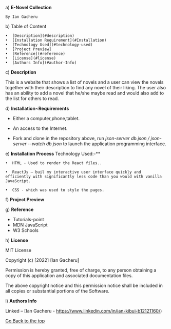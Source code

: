a) **E-Novel Collection**

	By Ian Gacheru
	

 b)     Table of Content
      
    •  [Description](#description)
    •  [Installation Requirement](#Installation)
    •  [Technology Used](#technology-used)
    •  [Project Preview]
    •  [Reference](#reference)
    •  [License](#license)
    •  [Authors Info](#author-Info)
    
 c) **Description**
     
This is a website that shows a list of novels and a user can view the novels together with their description to find any novel of their liking. The user also has an ability to add a novel that he/she maybe read and would also add to the list for others to read.   

 d) **Installation~Requirements**

* Either a computer,phone,tablet.

* An access to the Internet.

* Fork and clone in the repository above, run *json-server db.json / json-server --watch db.json* to launch the application programming interface.

 e) **Installation Process**
    Technology Used:-**

    •  HTML - Used to render the React files..
      
    •  ReactJs – buil my interactive user interface quickly and efficiently with significantly less code than you would with vanilla JavaScript.
      
    •  CSS - which was used to style the pages. 

f) **Project Preview** <br>
 

      
g) **Reference**

* Tutorials-point
* MDN JavaScript
* W3 Schools



h) **License**

MIT License

Copyright (c) [2022] [Ian Gacheru]

Permission is hereby granted, free of charge, to any person obtaining a copy
of this application and associated documentation files.

The above copyright notice and this permission notice shall be included in all
copies or substantial portions of the Software.



i) **Authors Info**


Linked – [Ian Gacheru - https://www.linkedin.com/in/ian-kibui-b12121160/)

[Go Back to the top](#portfolio)
